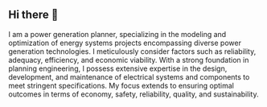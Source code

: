 ## Hi there 👋

I am a power generation planner, specializing in the modeling and optimization of energy systems projects encompassing diverse power generation technologies. I meticulously consider factors such as reliability, adequacy, efficiency, and economic viability. 
With a strong foundation in planning engineering, I possess extensive expertise in the design, development, and maintenance of electrical systems and components to meet stringent specifications. My focus extends to ensuring optimal outcomes in terms of economy, safety, reliability, quality, and sustainability.


